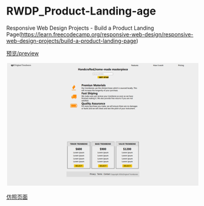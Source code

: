 # RWDP_Product-Landing-age
Responsive Web Design Projects - Build a Product Landing Page(https://learn.freecodecamp.org/responsive-web-design/responsive-web-design-projects/build-a-product-landing-page)

<a href="https://codepen.io/azcvcza/pen/EeKdJg">预览/preview</a>  

<img src="https://github.com/azcvcza/RWDP_Product-Landing-age/blob/master/image/page.png"  hspace="2" vspace="2"> 

<a href="https://codepen.io/freeCodeCamp/full/RKRbwL">仿照页面</a>  
